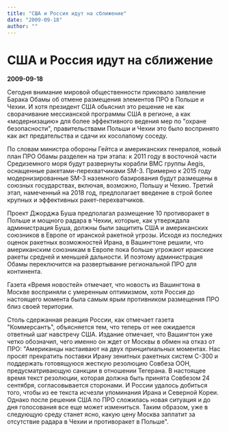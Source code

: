 ```yaml
---
title: "США и Россия идут на сближение"
date: "2009-09-18"
author: ""
---
```


# США и Россия идут на сближение

**2009-09-18** 

Сегодня внимание  мировой общественности приковало заявление Барака Обамы об отмене размещения элементов ПРО в Польше и Чехии. И хотя президент США обьяснил это решение не как сворачивание  мессианской программы США в регионе, а как «модернизацию» для более эффективного ведения  мер по "охране безопасности", правительствами Польши и Чехии это было воспринято как акт предательства и сдачи их косолапому соседу.

По словам министра обороны Гейтса и американских генералов, новый план ПРО Обамы разделен на три этапа: к 2011 году в восточной части Средиземного моря будут развернуты корабли ВМС группы Aegis, оснащенные ракетами-перехватчиками SM-3. Примерно к 2015 году модернизированные SM-3 наземного базирования будут размещены в союзных государствах, включая, возможно, Польшу и Чехию. Третий этап, намеченный на 2018 год, предполагает введение в строй более крупных и эффективных ракет-перехватчиков.

Проект Джорджа Буша предполагал размещение 10 противоракет в Польше и мощного радара в Чехии, которые, как утверждала администрация Буша, должны были защитить США и американских союзников в Европе от иранской ракетной угрозы. Исходя из последних оценок ракетных возможностей Ирана, в Вашингтоне  решили, что американским союзникам в Европе пока больше угрожают иранские ракеты средней и меньшей дальности. И поэтому администрация Обамы переключится на развертывание региональной ПРО для континента.

Газета «Время новостей» отмечает, что новость из Вашингтона в Москве восприняли с умеренным оптимизмом, хотя Россия до настоящего момента была самым ярым противником размещения ПРО близ своей територии.

Столь сдержанная реакция России, как отмечает газета "Коммерсантъ", объясняется тем, что теперь от нее ожидается ответный  шаг навстречу США. Издание отмечает, что Вашингтон уже четко обозначил, чего именно он ждет от Москвы в обмен на отказ от ПРО: "Американцы настаивают на двух принципиальных моментах. Нас просят прекратить поставки Ирану зенитных ракетных систем С-300 и поддержать готовящуюся жесткую резолюцию Совбеза ООН, предусматривающую санкции в отношении Тегерана. В настоящее время текст резолюции, которая должна быть принята Совбезом 24 сентября, согласовывается сторонами. И России удалось добиться того, чтобы из ее текста исчезли упоминания Ирана и Северной Кореи. Однако после решения США по ПРО сложилась новая ситуация и до дня голосования все еще может измениться. Таким образом, уже в следующую среду станет ясно, какую цену Москва заплатит за отсутствие радара в Чехии и противоракет в Польше".